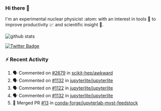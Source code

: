 ### Hi there 👋 

I'm an experimental nuclear physicist :atom: with an interest in tools :wrench: to improve productivity :chart_with_upwards_trend: and scientific insight :telescope:.

![github stats](https://github-readme-stats.vercel.app/api?username=agoose77&show_icons=true&hide_rank=true&hide_title=true&bg_color=30,e76445,904e95&text_color=efe3ec&icon_color=efe3ec)
<!--
**agoose77/agoose77** is a ✨ _special_ ✨ repository because its `README.md` (this file) appears on your GitHub profile.

Here are some ideas to get you started:

- 🔭 I’m currently working on ...
- 🌱 I’m currently learning ...
- 👯 I’m looking to collaborate on ...
- 🤔 I’m looking for help with ...
- 💬 Ask me about ...
- 📫 How to reach me: ...
- 😄 Pronouns: ...
- ⚡ Fun fact: ...
-->

[![Twitter Badge](https://img.shields.io/twitter/follow/agoose77?style=flat-square&logo=Twitter&logoColor=white&color=cornflowerblue)](https://twitter.com/agoose77)

### :zap: Recent Activity

<!--START_SECTION:activity-->
1. 🗣 Commented on [#2679](https://github.com/scikit-hep/awkward/pull/2679#issuecomment-1698958479) in [scikit-hep/awkward](https://github.com/scikit-hep/awkward)
2. 🗣 Commented on [#1132](https://github.com/jupyterlite/jupyterlite/pull/1132#issuecomment-1698687536) in [jupyterlite/jupyterlite](https://github.com/jupyterlite/jupyterlite)
3. 🗣 Commented on [#1122](https://github.com/jupyterlite/jupyterlite/issues/1122#issuecomment-1698686071) in [jupyterlite/jupyterlite](https://github.com/jupyterlite/jupyterlite)
4. 🗣 Commented on [#1132](https://github.com/jupyterlite/jupyterlite/pull/1132#issuecomment-1698098029) in [jupyterlite/jupyterlite](https://github.com/jupyterlite/jupyterlite)
5. 🎉 Merged PR [#13](https://github.com/conda-forge/jupyterlab-myst-feedstock/pull/13) in [conda-forge/jupyterlab-myst-feedstock](https://github.com/conda-forge/jupyterlab-myst-feedstock)
<!--END_SECTION:activity-->
